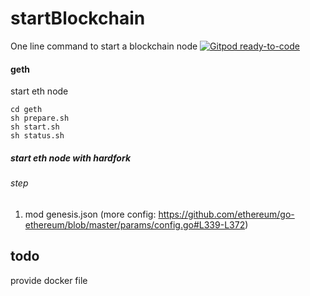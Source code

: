 # startBlockchain
One line command to start a blockchain node
[![Gitpod ready-to-code](https://img.shields.io/badge/Gitpod-ready--to--code-blue?logo=gitpod)](https://gitpod.io/#https://github.com/gpBlockchain/startBlockchain)

#### geth
start eth  node 
```
cd geth 
sh prepare.sh
sh start.sh
sh status.sh
```
##### start eth node with hardfork 
###### step 
1. mod genesis.json (more config: https://github.com/ethereum/go-ethereum/blob/master/params/config.go#L339-L372)

## todo 
provide docker file
